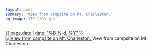 ```yaml
---
layout: post
summary: 'View from campsite on Mt. Charleston.'
og_image: 375-1280.jpg
---
```


<p>
 <time>
  <a href="/375">
   {{ page.date | date: "%B %-d, %Y" }}
  </a>
 </time>
 <a href="/375">
  <img alt="View from campsite on Mt. Charleston." sizes="(min-width: 700px) 50vw, calc(100vw - 2rem)" src="{{ site.assets_url }}/375-640.jpg" srcset="{{ site.assets_url }}/375-1280.jpg 1280w, {{ site.assets_url }}/375-960.jpg 960w, {{ site.assets_url }}/375-640.jpg 640w, {{ site.assets_url }}/375-320.jpg 320w"/>
 </a>
 <span>
  View from campsite on Mt. Charleston.
 </span>
</p>
